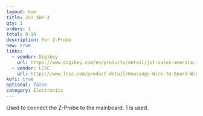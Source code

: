 ```yaml
---
layout: bom
title: JST XHP-3
qty: 1
orders: 1
total: 0.14
description: For Z-Probe
new: true
links:
  - vendor: Digikey
    url: https://www.digikey.com/en/products/detail/jst-sales-america-inc/XHP-3/1651017
  - vendor: LCSC
    url: https://www.lcsc.com/product-detail/Housings-Wire-To-Board-Wire-To-Wire_JST-XHP-3-Y_C274388.html
kofi: true
optional: false
category: Electronics
---
```


Used to connect the Z-Probe to the mainboard. 1 is used.